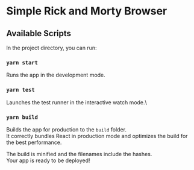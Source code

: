 # Simple Rick and Morty Browser

## Available Scripts

In the project directory, you can run:

### `yarn start`

Runs the app in the development mode.

### `yarn test`

Launches the test runner in the interactive watch mode.\

### `yarn build`

Builds the app for production to the `build` folder.\
It correctly bundles React in production mode and optimizes the build for the best performance.

The build is minified and the filenames include the hashes.\
Your app is ready to be deployed!
